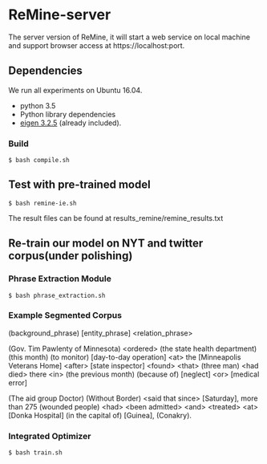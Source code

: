 # ReMine-server
The server version of ReMine, it will start a web service on local machine and support browser access at https://localhost:port.

## Dependencies

We run all experiments on Ubuntu 16.04.

* python 3.5
* Python library dependencies
* [eigen 3.2.5](http://bitbucket.org/eigen/eigen/get/3.2.5.tar.bz2) (already included).
### Build
```
$ bash compile.sh
```

## Test with pre-trained model
```
$ bash remine-ie.sh
```
The result files can be found at results_remine/remine_results.txt

## Re-train our model on NYT and twitter corpus(under polishing)
### Phrase Extraction Module
```
$ bash phrase_extraction.sh
```
### Example Segmented Corpus
(background_phrase)
[entity_phrase]
\<relation_phrase\>

(Gov. Tim Pawlenty of Minnesota) \<ordered\> (the state health department) (this month) (to monitor) [day-to-day operation] \<at\> the [Minneapolis Veterans Home] \<after\> [state inspector] \<found\> \<that\> (three man) \<had died\> there \<in\> (the previous month) (because of) [neglect] \<or\> [medical error]
  
(The aid group Doctor) (Without Border) \<said that since\> [Saturday], more than 275 (wounded people) \<had\> \<been admitted\> \<and\> \<treated\> \<at\> [Donka Hospital] (in the capital of) [Guinea], (Conakry).

### Integrated Optimizer
```
$ bash train.sh
```
